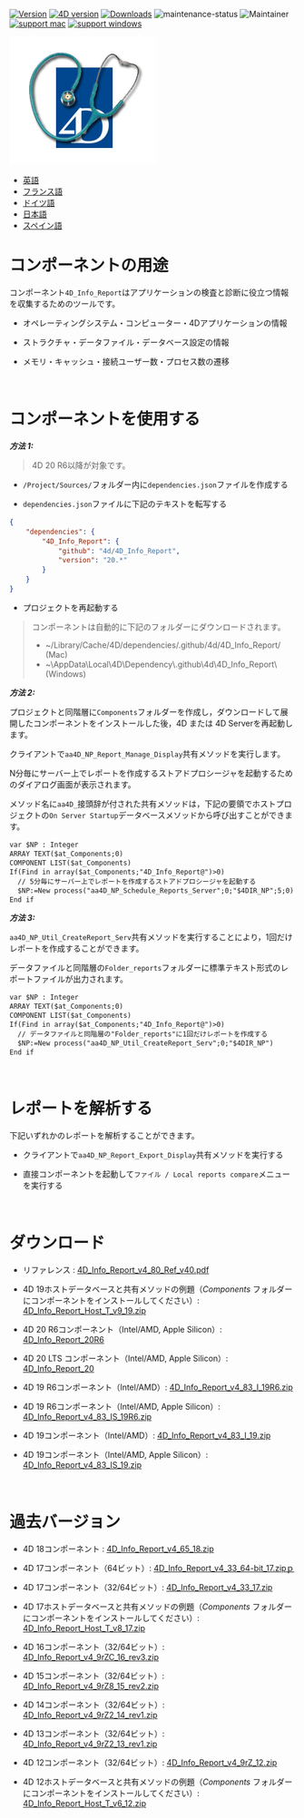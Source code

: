 [![Version](https://img.shields.io/endpoint?url=https://gist.githubusercontent.com/CGareau/dd2aa26e5b6c4152e80e7d3d09f2486a/raw/release_4dir.json)](https://github.com/4d/4D_Info_Report/releases/latest/)
[![4D version](https://img.shields.io/endpoint?url=https://gist.githubusercontent.com/CGareau/dd2aa26e5b6c4152e80e7d3d09f2486a/raw/version_4dir.json)]()
[![Downloads](https://img.shields.io/github/downloads/4d/4D_Info_Report/total.svg)](https://GitHub.com/4d/4D_Info_Report/releases/latest/)
![maintenance-status](https://img.shields.io/badge/maintenance-actively--developed-brightgreen.svg)
![Maintainer](https://img.shields.io/badge/maintainer-ThomasSchlumberger-blue)
<br>
[![support mac](https://img.shields.io/badge/macOS-000000.svg?style=flat-square&logo=apple&labelColor=000000&logoColor=white)]()
[![support windows](https://img.shields.io/badge/windows-0078D6.svg?style=flat-square&logo=MODX&logoColor=white)]()

![info_report](https://raw.githubusercontent.com/4d/4D_Info_Report/main/images/4DIR.png)

-   [英語](README.md)
-   [フランス語](README.fr.md)
-   [ドイツ語](README.de.md)
-   [日本語](README.ja.md)
-   [スペイン語](README.es.md)

# コンポーネントの用途

コンポーネント`4D_Info_Report`はアプリケーションの検査と診断に役立つ情報を収集するためのツールです。

- オペレーティングシステム・コンピューター・4Dアプリケーションの情報

- ストラクチャ・データファイル・データベース設定の情報

- メモリ・キャッシュ・接続ユーザー数・プロセス数の遷移

<br>

# コンポーネントを使用する

**_方法 1:_**

> 4D 20 R6以降が対象です。

- `/Project/Sources/`フォルダー内に`dependencies.json`ファイルを作成する

- `dependencies.json`ファイルに下記のテキストを転写する

```json
{
	"dependencies": {
		"4D_Info_Report": {
			"github": "4d/4D_Info_Report",
			"version": "20.*"
		}
	}
}
```

- プロジェクトを再起動する

>   コンポーネントは自動的に下記のフォルダーにダウンロードされます。
>   -   ~/Library/Cache/4D/dependencies/.github/4d/4D_Info_Report/ (Mac)
>   -   ~\AppData\Local\4D\Dependency\\.github\4d\4D_Info_Report\ (Windows)

**_方法 2:_**

プロジェクトと同階層に`Components`フォルダーを作成し，ダウンロードして展開したコンポーネントをインストールした後，4D または 4D Serverを再起動します。

クライアントで`aa4D_NP_Report_Manage_Display`共有メソッドを実行します。

N分毎にサーバー上でレポートを作成するストアドプロシージャを起動するためのダイアログ画面が表示されます。

メソッド名に`aa4D_`接頭辞が付された共有メソッドは，下記の要領でホストプロジェクトの`On Server Startup`データベースメソッドから呼び出すことができます。

```4d
var $NP : Integer
ARRAY TEXT($at_Components;0)
COMPONENT LIST($at_Components)
If(Find in array($at_Components;"4D_Info_Report@")>0)
  // 5分毎にサーバー上でレポートを作成するストアドプロシージャを起動する
  $NP:=New process("aa4D_NP_Schedule_Reports_Server";0;"$4DIR_NP";5;0)
End if
```

**_方法 3:_**

`aa4D_NP_Util_CreateReport_Serv`共有メソッドを実行することにより，1回だけレポートを作成することができます。

データファイルと同階層の`Folder_reports`フォルダーに標準テキスト形式のレポートファイルが出力されます。

```4d
var $NP : Integer
ARRAY TEXT($at_Components;0)
COMPONENT LIST($at_Components)
If(Find in array($at_Components;"4D_Info_Report@")>0)
  // データファイルと同階層の"Folder_reports"に1回だけレポートを作成する
  $NP:=New process("aa4D_NP_Util_CreateReport_Serv";0;"$4DIR_NP")
End if
```

<br>

# レポートを解析する

下記いずれかのレポートを解析することができます。

- クライアントで`aa4D_NP_Report_Export_Display`共有メソッドを実行する

- 直接コンポーネントを起動して`ファイル / Local reports compare`メニューを実行する

<br>

# ダウンロード

- リファレンス : [4D_Info_Report_v4_80_Ref_v40.pdf](https://github.com/4d/4D_Info_Report/releases/download/archives/4D_Info_Report_v4_80_Ref_v40.pdf)

- 4D 19ホストデータベースと共有メソッドの例題（*Components* フォルダーにコンポーネントをインストールしてください）: [4D_Info_Report_Host_T_v9_19.zip](https://github.com/4d/4D_Info_Report/releases/download/archives/4D_Info_Report_Host_T_v9_19.zip)

- 4D 20 R6コンポーネント（Intel/AMD, Apple Silicon）: [4D_Info_Report_20R6](https://github.com/4d/4D_Info_Report/releases/latest/)

- 4D 20 LTS コンポーネント（Intel/AMD, Apple Silicon）: [4D_Info_Report_20](https://github.com/4d/4D_Info_Report/releases/latest/)

- 4D 19 R6コンポーネント（Intel/AMD）: [4D_Info_Report_v4_83_I_19R6.zip](https://github.com/4d/4D_Info_Report/releases/download/archives/4D_Info_Report_v4_83_I_19R6.zip)

- 4D 19 R6コンポーネント（Intel/AMD, Apple Silicon）: [4D_Info_Report_v4_83_IS_19R6.zip](https://github.com/4d/4D_Info_Report/releases/download/archives/4D_Info_Report_v4_83_IS_19R6.zip)

- 4D 19コンポーネント（Intel/AMD）: [4D_Info_Report_v4_83_I_19.zip](https://github.com/4d/4D_Info_Report/releases/download/archives/4D_Info_Report_v4_83_I_19.zip)

- 4D 19コンポーネント（Intel/AMD, Apple Silicon）: [4D_Info_Report_v4_83_IS_19.zip](https://github.com/4d/4D_Info_Report/releases/download/archives/4D_Info_Report_v4_83_IS_19.zip)

<br>

# 過去バージョン

- 4D 18コンポーネント : [4D_Info_Report_v4_65_18.zip](https://github.com/4d/4D_Info_Report/releases/download/archives/4D_Info_Report_v4_65_v18.zip)

- 4D 17コンポーネント（64ビット）: [4D_Info_Report_v4_33_64-bit_17.zipｐ](https://github.com/4d/4D_Info_Report/releases/download/archives/4D_Info_Report_v4_33_64-bit_v17.zip)

- 4D 17コンポーネント（32/64ビット）: [4D_Info_Report_v4_33_17.zip](https://github.com/4d/4D_Info_Report/releases/download/archives/4D_Info_Report_v4_33_v17.zip)

- 4D 17ホストデータベースと共有メソッドの例題（*Components* フォルダーにコンポーネントをインストールしてください）: [4D_Info_Report_Host_T_v8_17.zip](https://github.com/4d/4D_Info_Report/releases/download/archives/4D_Info_Report_Host_T_v8_v17.zip)

- 4D 16コンポーネント（32/64ビット）: [4D_Info_Report_v4_9rZC_16_rev3.zip](https://github.com/4d/4D_Info_Report/releases/download/archives/4D_Info_Report_v4_9rZC_v16_rev3.zip)

- 4D 15コンポーネント（32/64ビット）: [4D_Info_Report_v4_9rZ8_15_rev2.zip](https://github.com/4d/4D_Info_Report/releases/download/archives/4D_Info_Report_v4_9rZ8_v15_rev2.zip)

- 4D 14コンポーネント（32/64ビット）: [4D_Info_Report_v4_9rZ2_14_rev1.zip](https://github.com/4d/4D_Info_Report/releases/download/archives/4D_Info_Report_v4_9rZ2_v14_rev1.zip)

- 4D 13コンポーネント（32/64ビット）: [4D_Info_Report_v4_9rZ2_13_rev1.zip](https://github.com/4d/4D_Info_Report/releases/download/archives/4D_Info_Report_v4_9rZ2_v13_rev1.zip)

- 4D 12コンポーネント（32/64ビット）: [4D_Info_Report_v4_9rZ_12.zip](https://github.com/4d/4D_Info_Report/releases/download/archives/4D_Info_Report_v4_9rZ_v12.zip)

- 4D 12ホストデータベースと共有メソッドの例題（*Components* フォルダーにコンポーネントをインストールしてください）: [4D_Info_Report_Host_T_v6_12.zip](https://github.com/4d/4D_Info_Report/releases/download/archives/4D_Info_Report_Host_T_v6_v12.zip)
